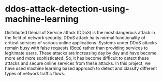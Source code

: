 # ddos-attack-detection-using-machine-learning
Distributed Denial of Service attack (DDoS) is the most dangerous attack in the field of network security. DDoS attack halts normal functionality of critical services of various online applications. Systems under DDoS attacks remain busy with false requests (Bots) rather than providing services to legitimate users. These attacks are increasing day by day and have become more and more sophisticated. So, it has become difficult to detect these attacks and secure online services from these attacks. In this project, we have used machine learning based approach to detect and classify different types of network traffic flows. 
